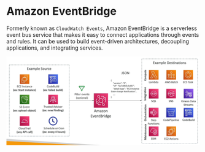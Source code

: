 # Amazon EventBridge

Formerly known as `CloudWatch Events`, Amazon EventBridge is a serverless event bus service that makes it easy to connect applications through events and rules. It can be used to build event-driven architectures, decoupling applications, and integrating services.

![EventBridge workflow](assets/eventbridge_workflow.png)
